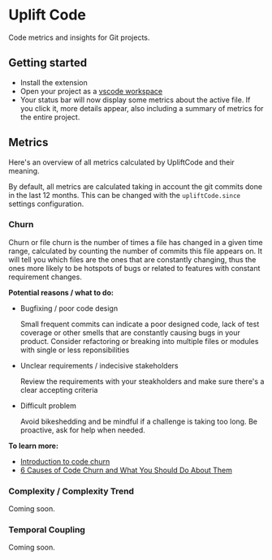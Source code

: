 # Uplift Code

Code metrics and insights for Git projects.

## Getting started

- Install the extension
- Open your project as a [vscode workspace](https://code.visualstudio.com/docs/editor/workspaces)
- Your status bar will now display some metrics about the active file. If you click it, more details appear, also including a summary of metrics for the entire project.

## Metrics

Here's an overview of all metrics calculated by UpliftCode and their meaning.

By default, all metrics are calculated taking in account the git commits done in the last 12 months. This can be changed with the `upliftCode.since` settings configuration.

### Churn

Churn or file churn is the number of times a file has changed in a given time range, calculated by counting the number of commits this file appears on. It will tell you which files are the ones that are constantly changing, thus the ones more likely to be hotspots of bugs or related to features with constant requirement changes.

**Potential reasons / what to do:**

- Bugfixing / poor code design

  Small frequent commits can indicate a poor designed code, lack of test coverage or other smells that are constantly causing bugs in your product. Consider refactoring or breaking into multiple files or modules with single or less reponsibilities

- Unclear requirements / indecisive stakeholders

  Review the requirements with your steakholders and make sure there's a clear accepting criteria

- Difficult problem

  Avoid bikeshedding and be mindful if a challenge is taking too long. Be proactive, ask for help when needed.

**To learn more:**

- [Introduction to code churn](https://www.pluralsight.com/blog/tutorials/code-churn)
- [6 Causes of Code Churn and What You Should Do About Them](https://www.pluralsight.com/blog/teams/6-causes-of-code-churn-and-what-you-should-do-about-them)

### Complexity / Complexity Trend

Coming soon.

### Temporal Coupling

Coming soon.
